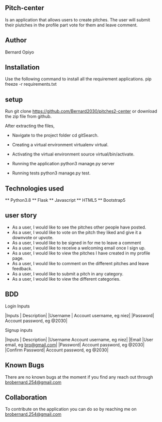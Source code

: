 ## Pitch-center
Is an application that allows users to create pitches. The user will submit their piutches in the profile part vote for them and leave comment.

## Author 
Bernard Opiyo

## Installation
Use the following command to install all the requirement applications.
pip freeze -r requirements.txt

## setup
Run git clone https://github.com/Bernard2030/pitches2-center
or download the zip file from github.

After extracting the files,
* Navigate to the project folder
cd gitSearch.

* Creating a virtual environment
virtualenv virtual.

* Activating the virtual environment
source virtual/bin/activate.

* Running the application
python3 manage.py server

* Running tests
python3 manage.py test.

## Technologies used
** Python3.8
** Flask
** Javascript
** HTML5
** Bootstrap5

## user story
* As a user, I would like to see the pitches other people have posted.
* As a user, I would like to vote on the pitch they liked and give it a downvote or upvote.
* As a user, I would like to be signed in for me to leave a comment
* As a user, I would like to receive a welcoming email once I sign up.
* As a user, I would like to view the pitches I have created in my profile page.
* As a user, I would like to comment on the different pitches and leave feedback.
* As a user, I would like to submit a pitch in any category.
* As a user, I would like to view the different categories.

## BDD
Login Inputs

|Inputs	   |  Description|
|Username   |	Account username, eg niez|
|Password|	Account password, eg @2030|


Signup inputs

|Inputs	|      Description|
|Username	Account username, eg niez|
|Email	|User email, eg bro@gmail.com|
|Password|	Account password, eg @2030|
|Confirm Password|	Account password, eg @2030|

## Known Bugs
There are no known bugs at the moment if you find any reach out through brobernard.254@gmail.com

## Collaboration
To contribute on the application you can do so by reaching me on brobernard.254@gmail.com




